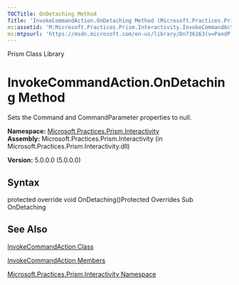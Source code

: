 ```yaml
---
TOCTitle: OnDetaching Method
Title: 'InvokeCommandAction.OnDetaching Method (Microsoft.Practices.Prism.Interactivity)'
ms:assetid: 'M:Microsoft.Practices.Prism.Interactivity.InvokeCommandAction.OnDetaching'
ms:mtpsurl: 'https://msdn.microsoft.com/en-us/library/Dn736163(v=PandP.50)'
---
```


Prism Class Library

InvokeCommandAction.OnDetaching Method
==========================================

Sets the Command and CommandParameter properties to null.

**Namespace:** [Microsoft.Practices.Prism.Interactivity](https://msdn.microsoft.com/n:microsoft.practices.prism.interactivity)
**Assembly:** Microsoft.Practices.Prism.Interactivity (in Microsoft.Practices.Prism.Interactivity.dll)

**Version:** 5.0.0.0 (5.0.0.0)

## Syntax


protected override void OnDetaching()Protected Overrides Sub OnDetaching

See Also
--------


[InvokeCommandAction Class](https://msdn.microsoft.com/t:microsoft.practices.prism.interactivity.invokecommandaction)

[InvokeCommandAction Members](https://msdn.microsoft.com/allmembers.t:microsoft.practices.prism.interactivity.invokecommandaction)

[Microsoft.Practices.Prism.Interactivity Namespace](https://msdn.microsoft.com/n:microsoft.practices.prism.interactivity)
